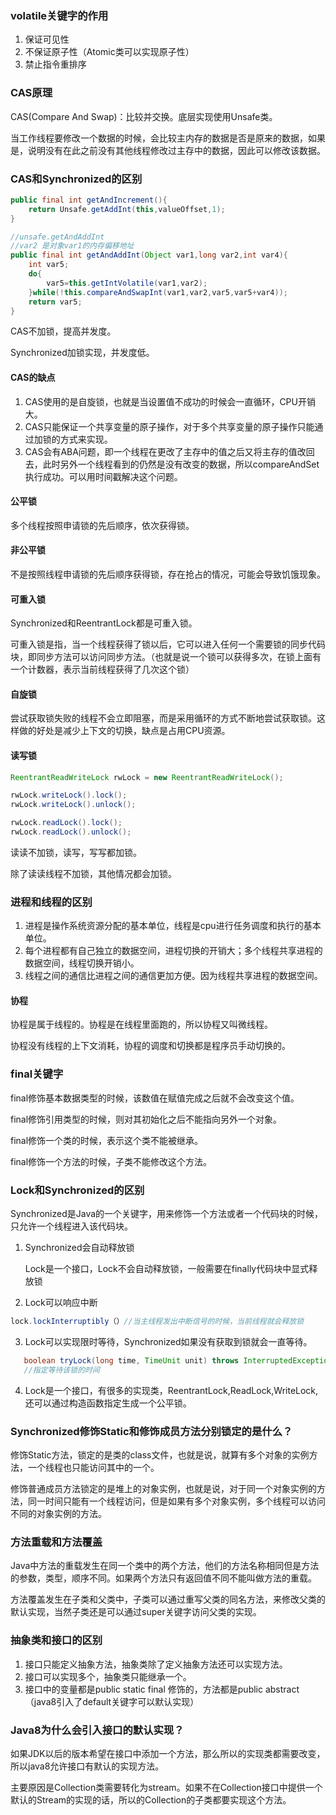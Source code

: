 ### volatile关键字的作用

1. 保证可见性
2. 不保证原子性（Atomic类可以实现原子性）
3. 禁止指令重排序



### CAS原理

CAS(Compare And Swap)：比较并交换。底层实现使用Unsafe类。

当工作线程要修改一个数据的时候，会比较主内存的数据是否是原来的数据，如果是，说明没有在此之前没有其他线程修改过主存中的数据，因此可以修改该数据。



### CAS和Synchronized的区别

```java
public final int getAndIncrement(){
    return Unsafe.getAddInt(this,valueOffset,1);
}

//unsafe.getAndAddInt
//var2 是对象var1的内存偏移地址
public final int getAndAddInt(Object var1,long var2,int var4){
    int var5;
    do{
        var5=this.getIntVolatile(var1,var2);
    }while(!this.compareAndSwapInt(var1,var2,var5,var5+var4));
    return var5;
}
```

CAS不加锁，提高并发度。

Synchronized加锁实现，并发度低。



#### CAS的缺点

1. CAS使用的是自旋锁，也就是当设置值不成功的时候会一直循环，CPU开销大。
2. CAS只能保证一个共享变量的原子操作，对于多个共享变量的原子操作只能通过加锁的方式来实现。
3. CAS会有ABA问题，即一个线程在更改了主存中的值之后又将主存的值改回去，此时另外一个线程看到的仍然是没有改变的数据，所以compareAndSet执行成功。可以用时间戳解决这个问题。



#### 公平锁

多个线程按照申请锁的先后顺序，依次获得锁。



#### 非公平锁

不是按照线程申请锁的先后顺序获得锁，存在抢占的情况，可能会导致饥饿现象。



#### 可重入锁

Synchronized和ReentrantLock都是可重入锁。

可重入锁是指，当一个线程获得了锁以后，它可以进入任何一个需要锁的同步代码块，即同步方法可以访问同步方法。（也就是说一个锁可以获得多次，在锁上面有一个计数器，表示当前线程获得了几次这个锁）



#### 自旋锁

尝试获取锁失败的线程不会立即阻塞，而是采用循环的方式不断地尝试获取锁。这样做的好处是减少上下文的切换，缺点是占用CPU资源。 





#### 读写锁

```java
ReentrantReadWriteLock rwLock = new ReentrantReadWriteLock();

rwLock.writeLock().lock();
rwLock.writeLock().unlock();

rwLock.readLock().lock();
rwLock.readLock().unlock();
```

读读不加锁，读写，写写都加锁。

除了读读线程不加锁，其他情况都会加锁。



### 进程和线程的区别

1. 进程是操作系统资源分配的基本单位，线程是cpu进行任务调度和执行的基本单位。
2. 每个进程都有自己独立的数据空间，进程切换的开销大；多个线程共享进程的数据空间，线程切换开销小。
3. 线程之间的通信比进程之间的通信更加方便。因为线程共享进程的数据空间。



#### 协程

协程是属于线程的。协程是在线程里面跑的，所以协程又叫微线程。

协程没有线程的上下文消耗，协程的调度和切换都是程序员手动切换的。



### final关键字

final修饰基本数据类型的时候，该数值在赋值完成之后就不会改变这个值。

final修饰引用类型的时候，则对其初始化之后不能指向另外一个对象。

final修饰一个类的时候，表示这个类不能被继承。

final修饰一个方法的时候，子类不能修改这个方法。



### Lock和Synchronized的区别

Synchronized是Java的一个关键字，用来修饰一个方法或者一个代码块的时候，只允许一个线程进入该代码块。

1. Synchronized会自动释放锁

   Lock是一个接口，Lock不会自动释放锁，一般需要在finally代码块中显式释放锁

2. Lock可以响应中断

```java
lock.lockInterruptibly（）//当主线程发出中断信号的时候，当前线程就会释放锁
```

3. Lock可以实现限时等待，Synchronized如果没有获取到锁就会一直等待。

```java
   boolean tryLock(long time, TimeUnit unit) throws InterruptedException;
   //指定等待该锁的时间
```

4.  Lock是一个接口，有很多的实现类，ReentrantLock,ReadLock,WriteLock,还可以通过构造函数指定生成一个公平锁。



### Synchronized修饰Static和修饰成员方法分别锁定的是什么？

修饰Static方法，锁定的是类的class文件，也就是说，就算有多个对象的实例方法，一个线程也只能访问其中的一个。

修饰普通成员方法锁定的是堆上的对象实例，也就是说，对于同一个对象实例的方法，同一时间只能有一个线程访问，但是如果有多个对象实例，多个线程可以访问不同的对象实例的方法。



### 方法重载和方法覆盖

Java中方法的重载发生在同一个类中的两个方法，他们的方法名称相同但是方法的参数，类型，顺序不同。如果两个方法只有返回值不同不能叫做方法的重载。

方法覆盖发生在子类和父类中，子类可以通过重写父类的同名方法，来修改父类的默认实现，当然子类还是可以通过super关键字访问父类的实现。



### 抽象类和接口的区别

1. 接口只能定义抽象方法，抽象类除了定义抽象方法还可以实现方法。
2. 接口可以实现多个，抽象类只能继承一个。
3. 接口中的变量都是public static final  修饰的，方法都是public abstract （java8引入了default关键字可以默认实现）



### Java8为什么会引入接口的默认实现？

如果JDK以后的版本希望在接口中添加一个方法，那么所以的实现类都需要改变，所以java8允许接口有默认的实现方法。

主要原因是Collection类需要转化为stream。如果不在Collection接口中提供一个默认的Stream的实现的话，所以的Collection的子类都要实现这个方法。